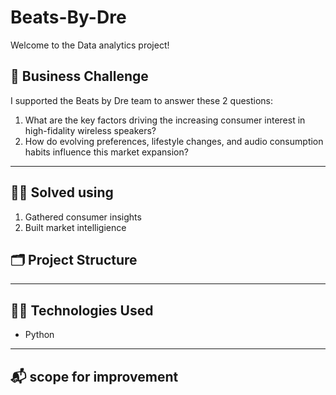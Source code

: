 # Beats-By-Dre

Welcome to the Data analytics project!  

## 🚀 Business Challenge

I supported the Beats by Dre team to answer these 2 questions:

1. What are the key factors driving the increasing consumer interest in high-fidality wireless speakers?
2. How do evolving preferences, lifestyle changes, and audio consumption habits influence this market expansion?
---

## 🧑‍💻 Solved using
1. Gathered consumer insights
2. Built market intelligience

## 🗂️ Project Structure


---

## 🧑‍💻 Technologies Used

- Python

---

## 📬 scope for improvement 
